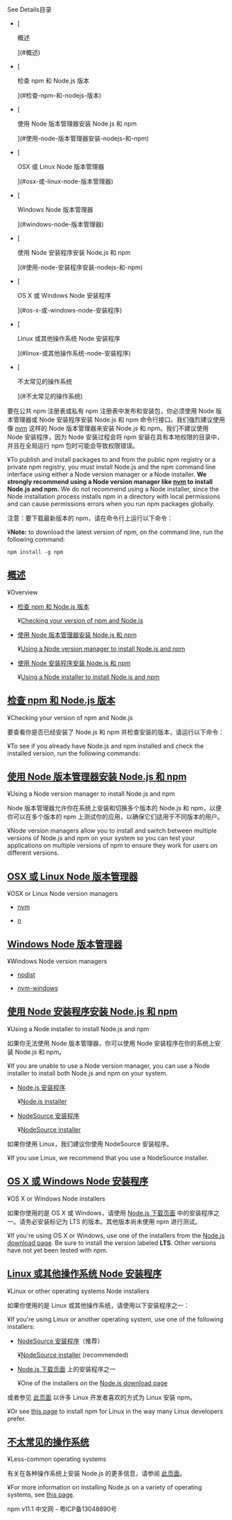 See Details目录

+   [
    
    概述
    
    ](#概述)
+   [
    
    检查 npm 和 Node.js 版本
    
    ](#检查-npm-和-nodejs-版本)
+   [
    
    使用 Node 版本管理器安装 Node.js 和 npm
    
    ](#使用-node-版本管理器安装-nodejs-和-npm)
+   [
    
    OSX 或 Linux Node 版本管理器
    
    ](#osx-或-linux-node-版本管理器)
+   [
    
    Windows Node 版本管理器
    
    ](#windows-node-版本管理器)
+   [
    
    使用 Node 安装程序安装 Node.js 和 npm
    
    ](#使用-node-安装程序安装-nodejs-和-npm)
+   [
    
    OS X 或 Windows Node 安装程序
    
    ](#os-x-或-windows-node-安装程序)
+   [
    
    Linux 或其他操作系统 Node 安装程序
    
    ](#linux-或其他操作系统-node-安装程序)
+   [
    
    不太常见的操作系统
    
    ](#不太常见的操作系统)

要在公共 npm 注册表或私有 npm 注册表中发布和安装包，你必须使用 Node 版本管理器或 Node 安装程序安装 Node.js 和 npm 命令行接口。我们强烈建议使用像 [nvm](https://github.com/nvm-sh/nvm) 这样的 Node 版本管理器来安装 Node.js 和 npm。我们不建议使用 Node 安装程序，因为 Node 安装过程会将 npm 安装在具有本地权限的目录中，并且在全局运行 npm 包时可能会导致权限错误。

¥To publish and install packages to and from the public npm registry or a private npm registry, you must install Node.js and the npm command line interface using either a Node version manager or a Node installer. **We strongly recommend using a Node version manager like [nvm](https://github.com/nvm-sh/nvm) to install Node.js and npm.** We do not recommend using a Node installer, since the Node installation process installs npm in a directory with local permissions and can cause permissions errors when you run npm packages globally.

注意：要下载最新版本的 npm，请在命令行上运行以下命令：

¥**Note:** to download the latest version of npm, on the command line, run the following command:

`npm install -g npm`

## [概述](#概述)

¥Overview

+   [检查 npm 和 Node.js 版本](#checking-your-version-of-npm-and-nodejs)
    
    ¥[Checking your version of npm and Node.js](#checking-your-version-of-npm-and-nodejs)
    
+   [使用 Node 版本管理器安装 Node.js 和 npm](#using-a-node-version-manager-to-install-nodejs-and-npm)
    
    ¥[Using a Node version manager to install Node.js and npm](#using-a-node-version-manager-to-install-nodejs-and-npm)
    
+   [使用 Node 安装程序安装 Node.js 和 npm](#using-a-node-installer-to-install-nodejs-and-npm)
    
    ¥[Using a Node installer to install Node.js and npm](#using-a-node-installer-to-install-nodejs-and-npm)
    

## [检查 npm 和 Node.js 版本](#检查-npm-和-nodejs-版本)

¥Checking your version of npm and Node.js

要查看你是否已经安装了 Node.js 和 npm 并检查安装的版本，请运行以下命令：

¥To see if you already have Node.js and npm installed and check the installed version, run the following commands:

## [使用 Node 版本管理器安装 Node.js 和 npm](#使用-node-版本管理器安装-nodejs-和-npm)

¥Using a Node version manager to install Node.js and npm

Node 版本管理器允许你在系统上安装和切换多个版本的 Node.js 和 npm，以便你可以在多个版本的 npm 上测试你的应用，以确保它们适用于不同版本的用户。

¥Node version managers allow you to install and switch between multiple versions of Node.js and npm on your system so you can test your applications on multiple versions of npm to ensure they work for users on different versions.

## [OSX 或 Linux Node 版本管理器](#osx-或-linux-node-版本管理器)

¥OSX or Linux Node version managers

+   [nvm](https://github.com/creationix/nvm)
    
+   [n](https://github.com/tj/n)
    

## [Windows Node 版本管理器](#windows-node-版本管理器)

¥Windows Node version managers

+   [nodist](https://github.com/marcelklehr/nodist)
    
+   [nvm-windows](https://github.com/coreybutler/nvm-windows)
    

## [使用 Node 安装程序安装 Node.js 和 npm](#使用-node-安装程序安装-nodejs-和-npm)

¥Using a Node installer to install Node.js and npm

如果你无法使用 Node 版本管理器，你可以使用 Node 安装程序在你的系统上安装 Node.js 和 npm。

¥If you are unable to use a Node version manager, you can use a Node installer to install both Node.js and npm on your system.

+   [Node.js 安装程序](https://nodejs.cn/download/)
    
    ¥[Node.js installer](https://nodejs.cn/download/)
    
+   [NodeSource 安装程序](https://github.com/nodesource/distributions)
    
    ¥[NodeSource installer](https://github.com/nodesource/distributions)
    

如果你使用 Linux，我们建议你使用 NodeSource 安装程序。

¥If you use Linux, we recommend that you use a NodeSource installer.

## [OS X 或 Windows Node 安装程序](#os-x-或-windows-node-安装程序)

¥OS X or Windows Node installers

如果你使用的是 OS X 或 Windows，请使用 [Node.js 下载页面](https://nodejs.cn/download/) 中的安装程序之一。请务必安装标记为 LTS 的版本。其他版本尚未使用 npm 进行测试。

¥If you're using OS X or Windows, use one of the installers from the [Node.js download page](https://nodejs.cn/download/). Be sure to install the version labeled **LTS**. Other versions have not yet been tested with npm.

## [Linux 或其他操作系统 Node 安装程序](#linux-或其他操作系统-node-安装程序)

¥Linux or other operating systems Node installers

如果你使用的是 Linux 或其他操作系统，请使用以下安装程序之一：

¥If you're using Linux or another operating system, use one of the following installers:

+   [NodeSource 安装程序](https://github.com/nodesource/distributions)（推荐）
    
    ¥[NodeSource installer](https://github.com/nodesource/distributions) (recommended)
    
+   [Node.js 下载页面](https://nodejs.cn/download/) 上的安装程序之一
    
    ¥One of the installers on the [Node.js download page](https://nodejs.cn/download/)
    

或者参见 [此页面](https://dev.nodejs.cn/download/package-manager/) 以许多 Linux 开发者喜欢的方式为 Linux 安装 npm。

¥Or see [this page](https://dev.nodejs.cn/download/package-manager/) to install npm for Linux in the way many Linux developers prefer.

## [不太常见的操作系统](#不太常见的操作系统)

¥Less-common operating systems

有关在各种操作系统上安装 Node.js 的更多信息，请参阅 [此页面](https://dev.nodejs.cn/download/package-manager/)。

¥For more information on installing Node.js on a variety of operating systems, see [this page](https://dev.nodejs.cn/download/package-manager/).

npm v11.1 中文网 - 粤ICP备13048890号